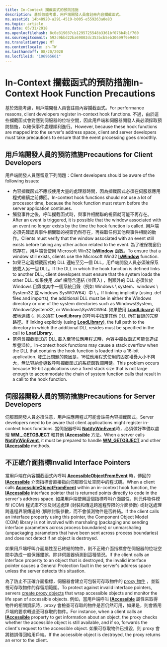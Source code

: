 ```yaml
---
title: In-Context 攔截函式的預防措施
description: 基於效能考慮，用戶端開發人員會註冊內容攔截函式。
ms.assetid: 14b48920-a291-4519-b005-e559263a0e83
ms.topic: article
ms.date: 05/31/2018
ms.openlocfilehash: 8c0e319037cb1295725548b3361bf076b4b1f760
ms.sourcegitcommit: 592c9bbd22ba69802dc353bcb5eb30699f9e9403
ms.translationtype: MT
ms.contentlocale: zh-TW
ms.lasthandoff: 08/20/2020
ms.locfileid: "106965661"
---
```

# <a name="in-context-hook-function-precautions"></a><span data-ttu-id="f1189-103">In-Context 攔截函式的預防措施</span><span class="sxs-lookup"><span data-stu-id="f1189-103">In-Context Hook Function Precautions</span></span>

<span data-ttu-id="f1189-104">基於效能考慮，用戶端開發人員會註冊內容攔截函式。</span><span class="sxs-lookup"><span data-stu-id="f1189-104">For performance reasons, client developers register in-context hook functions.</span></span> <span data-ttu-id="f1189-105">不過，由於這些攔截函式會對應到伺服器的位址空間，因此用戶端和伺服器開發人員必須採取預防措施，以確保事件處理順利進行。</span><span class="sxs-lookup"><span data-stu-id="f1189-105">However, because these hook functions are mapped into the server's address space, client and server developers must take precautions to ensure that the event processing goes smoothly.</span></span>

## <a name="precautions-for-client-developers"></a><span data-ttu-id="f1189-106">用戶端開發人員的預防措施</span><span class="sxs-lookup"><span data-stu-id="f1189-106">Precautions for Client Developers</span></span>

<span data-ttu-id="f1189-107">用戶端開發人員應留意下列問題：</span><span class="sxs-lookup"><span data-stu-id="f1189-107">Client developers should be aware of the following issues:</span></span>

-   <span data-ttu-id="f1189-108">內容攔截函式不應該使用大量的處理器時間，因為攔截函式必須在伺服器應用程式繼續之前傳回。</span><span class="sxs-lookup"><span data-stu-id="f1189-108">In-context hook functions should not use a lot of processor time, because the hook function must return before the server application continues.</span></span>
-   <span data-ttu-id="f1189-109">觸發事件之後，呼叫攔截函式時，與事件相關聯的視窗就可能不再存在。</span><span class="sxs-lookup"><span data-stu-id="f1189-109">After an event is triggered, it is possible that the window associated with an event no longer exists by the time the hook function is called.</span></span> <span data-ttu-id="f1189-110">用戶端必須先確認與事件相關聯的視窗仍然存在，再採取任何其他與事件相關的動作。</span><span class="sxs-lookup"><span data-stu-id="f1189-110">Clients must verify that the window associated with an event still exists before taking any other action related to the event.</span></span> <span data-ttu-id="f1189-111">為了確保視窗仍然存在，用戶端會使用 Microsoft Win32 [**IsWindow**](/windows/desktop/api/winuser/nf-winuser-iswindow) 函數。</span><span class="sxs-lookup"><span data-stu-id="f1189-111">To ensure that a window still exists, clients use the Microsoft Win32 [**IsWindow**](/windows/desktop/api/winuser/nf-winuser-iswindow) function.</span></span>
-   <span data-ttu-id="f1189-112">如果已定義攔截函式的 DLL 連結至另一個 DLL，用戶端開發人員必須確保系統載入另一個 DLL。</span><span class="sxs-lookup"><span data-stu-id="f1189-112">If the DLL in which the hook function is defined links to another DLL, client developers must ensure that the system loads the other DLL.</span></span> <span data-ttu-id="f1189-113">如果使用 .def 檔隱含連結 (並匯入) ，則額外的 DLL 必須位於 Windows 目錄或其中一個系統目錄（例如 Windows \\ system、windows \\ System32 或 windows SysWOW64）中 \\ 。</span><span class="sxs-lookup"><span data-stu-id="f1189-113">If linking implicitly (using .def files and imports), the additional DLL must be in either the Windows directory or one of the system directories such as Windows\\System, Windows\\System32, or Windows\\SysWOW64.</span></span> <span data-ttu-id="f1189-114">如果使用 [**LoadLibrary**](/windows/desktop/api/libloaderapi/nf-libloaderapi-loadlibrarya)) 明確地連結 (，則必須在 **LoadLibrary** 的呼叫中指定其他 DLL 所在目錄的完整路徑。</span><span class="sxs-lookup"><span data-stu-id="f1189-114">If linking explicitly (using [**LoadLibrary**](/windows/desktop/api/libloaderapi/nf-libloaderapi-loadlibrarya)), the full path to the directory in which the additional DLL resides must be specified in the call to **LoadLibrary**.</span></span>
-   <span data-ttu-id="f1189-115">當包含攔截函式的 DLL 載入至16位應用程式時，內容中攔截函式可能會造成堆疊溢位。</span><span class="sxs-lookup"><span data-stu-id="f1189-115">In-context hook functions may cause a stack overflow when the DLL that contains the hook function is loaded into a 16-bit application.</span></span> <span data-ttu-id="f1189-116">發生此問題的原因是，16位應用程式使用的固定堆疊大小不夠大，無法容納會導致呼叫攔截函式的系統函數調用鏈。</span><span class="sxs-lookup"><span data-stu-id="f1189-116">This problem occurs because 16-bit applications use a fixed stack size that is not large enough to accommodate the chain of system function calls that result in a call to the hook function.</span></span>

## <a name="precautions-for-server-developers"></a><span data-ttu-id="f1189-117">伺服器開發人員的預防措施</span><span class="sxs-lookup"><span data-stu-id="f1189-117">Precautions for Server Developers</span></span>

<span data-ttu-id="f1189-118">伺服器開發人員必須注意，用戶端應用程式可能會註冊內容攔截函式。</span><span class="sxs-lookup"><span data-stu-id="f1189-118">Server developers need to be aware that client applications might register in-context hook functions.</span></span> <span data-ttu-id="f1189-119">當伺服器呼叫 [**NotifyWinEvent**](/windows/desktop/api/Winuser/nf-winuser-notifywinevent)時，必須做好準備以處理 [**WM \_ GETOBJECT**](wm-getobject.md) 和其他 [**IAccessible**](/windows/desktop/api/oleacc/nn-oleacc-iaccessible) 方法。</span><span class="sxs-lookup"><span data-stu-id="f1189-119">When a server calls [**NotifyWinEvent**](/windows/desktop/api/Winuser/nf-winuser-notifywinevent), it must be prepared to handle [**WM\_GETOBJECT**](wm-getobject.md) and other [**IAccessible**](/windows/desktop/api/oleacc/nn-oleacc-iaccessible) methods.</span></span>

## <a name="invalid-interface-pointers"></a><span data-ttu-id="f1189-120">不正確介面指標</span><span class="sxs-lookup"><span data-stu-id="f1189-120">Invalid Interface Pointers</span></span>

<span data-ttu-id="f1189-121">當用戶端在內容攔截函式內呼叫 [**AccessibleObjectFromEvent**](/windows/desktop/api/Oleacc/nf-oleacc-accessibleobjectfromevent) 時，傳回的 [**IAccessible**](/windows/desktop/api/oleacc/nn-oleacc-iaccessible) 介面指標會直接指向伺服器位址空間中的程式碼。</span><span class="sxs-lookup"><span data-stu-id="f1189-121">When a client calls [**AccessibleObjectFromEvent**](/windows/desktop/api/Oleacc/nf-oleacc-accessibleobjectfromevent) within an in-context hook function, the [**IAccessible**](/windows/desktop/api/oleacc/nn-oleacc-iaccessible) interface pointer that is returned points directly to code in the server's address space.</span></span> <span data-ttu-id="f1189-122">如果用戶端使用這個指標呼叫介面屬性，則元件物件模型 (COM) 程式庫不涉及封送處理 (封裝和傳送跨進程界限的介面參數) 或封送處理跨進程界限傳送的 (解除封裝參數，而不會偵測物件是否終結。</span><span class="sxs-lookup"><span data-stu-id="f1189-122">If the client calls an interface property using this pointer, the Component Object Model (COM) library is not involved with marshaling (packaging and sending interface parameters across process boundaries) or unmarshaling (unpackaging parameters that have been sent across process boundaries) and does not detect if an object is destroyed.</span></span>

<span data-ttu-id="f1189-123">如果用戶端呼叫介面屬性至已終結的物件，則不正確介面指標會在伺服器的位址空間中造成一般保護錯誤，除非伺服器偵測到這種情況。</span><span class="sxs-lookup"><span data-stu-id="f1189-123">If the client calls an interface property to an object that is destroyed, the invalid interface pointer causes a General Protection fault in the server's address space unless the server detects this situation.</span></span>

<span data-ttu-id="f1189-124">為了防止不正確介面指標，伺服器會建立可包裝可存取物件的 [proxy 物件](creating-proxy-objects.md) ，並監視可存取物件的存留期範圍。</span><span class="sxs-lookup"><span data-stu-id="f1189-124">To protect against invalid interface pointers, servers [create proxy objects](creating-proxy-objects.md) that wrap accessible objects and monitor the life span of accessible objects.</span></span> <span data-ttu-id="f1189-125">例如，當用戶端呼叫 [**IAccessible**](/windows/desktop/api/oleacc/nn-oleacc-iaccessible) 屬性來取得物件的相關資訊時，proxy 會檢查可存取的物件是否仍然可用，如果是，則會將用戶端的要求轉送至可存取的物件。</span><span class="sxs-lookup"><span data-stu-id="f1189-125">For instance, when a client calls an [**IAccessible**](/windows/desktop/api/oleacc/nn-oleacc-iaccessible) property to get information about an object, the proxy checks whether the accessible object is still available, and if so, forwards the client's request to the accessible object.</span></span> <span data-ttu-id="f1189-126">如果可存取物件已損毀，則 proxy 會將錯誤傳回給用戶端。</span><span class="sxs-lookup"><span data-stu-id="f1189-126">If the accessible object is destroyed, the proxy returns an error to the client.</span></span>

 

 